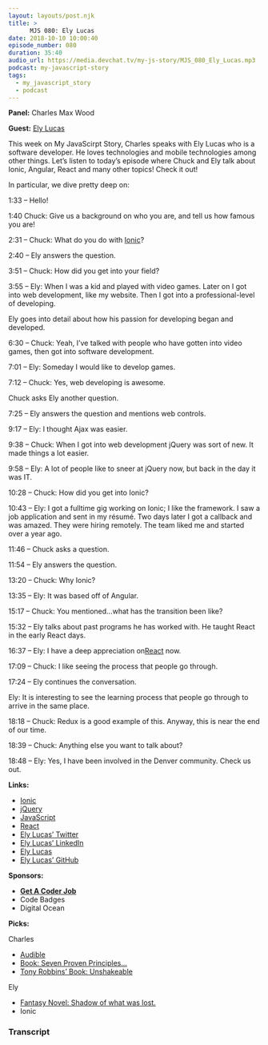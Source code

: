```yaml
---
layout: layouts/post.njk
title: >
      MJS 080: Ely Lucas
date: 2018-10-10 10:00:40
episode_number: 080
duration: 35:40
audio_url: https://media.devchat.tv/my-js-story/MJS_080_Ely_Lucas.mp3
podcast: my-javascript-story
tags: 
  - my_javascript_story
  - podcast
---
```


 **Panel:** Charles Max Wood

**Guest:** [Ely Lucas](https://twitter.com/brooks_forsyth)

This week on My JavaScirpt Story, Charles speaks with Ely Lucas who is a software developer. He loves technologies and mobile technologies among other things. Let’s listen to today’s episode where Chuck and Ely talk about Ionic, Angular, React and many other topics! Check it out!

In particular, we dive pretty deep on:

1:33 – Hello!

1:40 Chuck: Give us a background on who you are, and tell us how famous you are!

2:31 – Chuck: What do you do with [Ionic](https://ionicframework.com/developers)?

2:40 – Ely answers the question.

3:51 – Chuck: How did you get into your field?

3:55 – Ely: When I was a kid and played with video games. Later on I got into web development, like my website. Then I got into a professional-level of developing.

Ely goes into detail about how his passion for developing began and developed.

6:30 – Chuck: Yeah, I’ve talked with people who have gotten into video games, then got into software development.

7:01 – Ely: Someday I would like to develop games.

7:12 – Chuck: Yes, web developing is awesome.

Chuck asks Ely another question.

7:25 – Ely answers the question and mentions web controls.

9:17 – Ely: I thought Ajax was easier.

9:38 – Chuck: When I got into web development jQuery was sort of new. It made things a lot easier.

9:58 – Ely: A lot of people like to sneer at jQuery now, but back in the day it was IT.

10:28 – Chuck: How did you get into Ionic?

10:43 – Ely: I got a fulltime gig working on Ionic; I like the framework. I saw a job application and sent in my résumé. Two days later I got a callback and was amazed. They were hiring remotely. The team liked me and started over a year ago.

11:46 – Chuck asks a question.

11:54 – Ely answers the question.

13:20 – Chuck: Why Ionic?

13:35 – Ely: It was based off of Angular.

15:17 – Chuck: You mentioned...what has the transition been like?

15:32 – Ely talks about past programs he has worked with. He taught React in the early React days.

16:37 – Ely: I have a deep appreciation on[React](https://reactjs.org) now.

17:09 – Chuck: I like seeing the process that people go through.

17:24 – Ely continues the conversation.

Ely: It is interesting to see the learning process that people go through to arrive in the same place.

18:18 – Chuck: Redux is a good example of this. Anyway, this is near the end of our time.

18:39 – Chuck: Anything else you want to talk about?

18:48 – Ely: Yes, I have been involved in the Denver community. Check us out.

**Links:**

- [Ionic](https://ionicframework.com/developers)
- [jQuery](https://jquery.com)
- [JavaScript](https://www.google.com/search?client=safari&rls=en&q=javascript&ie=UTF-8&oe=UTF-8)
- [React](https://reactjs.org)
- [Ely Lucas’ Twitter](https://twitter.com/elylucas?lang=en)
- [Ely Lucas’ LinkedIn](https://www.linkedin.com/in/elylucas)
- [Ely Lucas](http://angulardenver.com/speakers/ely-lucas)
- [Ely Lucas’ GitHub](https://github.com/elylucas)

**Sponsors:**

- [**Get A Coder Job**](https://devchat.tv/get-a-coder-job/)
- Code Badges
- Digital Ocean

**Picks:**

Charles

- [Audible](https://www.audible.com/ep/2book?source_code=GO1GB12606261890I9&device=d&cvosrc=ppc.google.audible&cvo_campaign=1530879010&cvo_crid=290595887404&Matchtype=e&gclid=EAIaIQobChMI3K2Y56jS3QIVErbACh2qugONEAAYASAAEgKBMvD_BwE&gclsrc=aw.ds)
- [Book: Seven Proven Principles...](https://www.amazon.com/Scale-Seven-Proven-Principles-Business/dp/1591847249)
- [Tony Robbins’ Book: Unshakeable](https://www.amazon.com/Unshakeable-Your-Guide-Financial-Freedom/dp/1471164934)

Ely

- [Fantasy Novel: Shadow of what was lost.](https://www.barnesandnoble.com/w/the-shadow-of-what-was-lost-james-islington/1120140256#/)
- Ionic 


### Transcript


